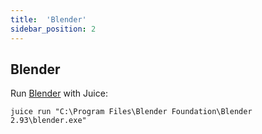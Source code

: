 ```yaml
---
title:  'Blender'
sidebar_position: 2
---
```


## Blender

Run [Blender](https://www.blender.org/) with Juice:

~~~
juice run "C:\Program Files\Blender Foundation\Blender 2.93\blender.exe"
~~~
